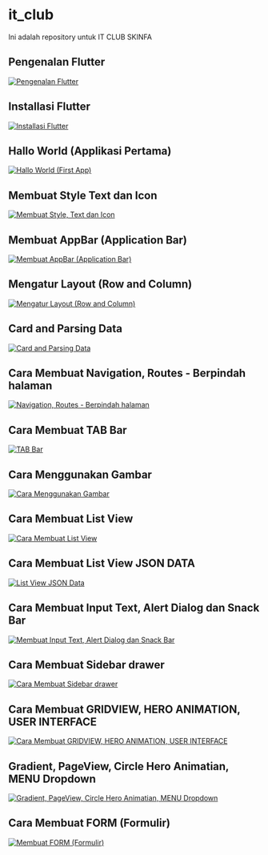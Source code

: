 # it_club
Ini adalah repository untuk IT CLUB SKINFA
## Pengenalan Flutter
[![Pengenalan Flutter](https://img.youtube.com/vi/rzTpk849ktA/0.jpg)](https://www.youtube.com/watch?v=rzTpk849ktA&list=PL0-7Xi0GB3teRqkuBusUEcVrP6OlYpD9w&index=1)

## Installasi Flutter
[![Installasi Flutter](https://img.youtube.com/vi/5l-HfTsf7OY/0.jpg)](https://www.youtube.com/watch?v=5l-HfTsf7OY&list=PL0-7Xi0GB3teRqkuBusUEcVrP6OlYpD9w&index=2)

## Hallo World (Applikasi Pertama)
[![Hallo World (First App)](https://img.youtube.com/vi/wvF1I9ooO6w/0.jpg)](https://www.youtube.com/watch?v=wvF1I9ooO6w&list=PL0-7Xi0GB3teRqkuBusUEcVrP6OlYpD9w&index=3)

## Membuat Style Text dan Icon
[![Membuat Style, Text dan Icon](https://img.youtube.com/vi/odD8pYsF5e8/0.jpg)](https://www.youtube.com/watch?v=odD8pYsF5e8&list=PL0-7Xi0GB3teRqkuBusUEcVrP6OlYpD9w&index=4)

## Membuat AppBar (Application Bar)
[![Membuat AppBar (Application Bar)](https://img.youtube.com/vi/CpI75tyairw/0.jpg)](https://www.youtube.com/watch?v=CpI75tyairw&list=PL0-7Xi0GB3teRqkuBusUEcVrP6OlYpD9w&index=5)

## Mengatur Layout (Row and Column)
[![Mengatur Layout (Row and Column)](https://img.youtube.com/vi/eeRVqWdOKKM/0.jpg)](https://www.youtube.com/watch?v=eeRVqWdOKKM&list=PL0-7Xi0GB3teRqkuBusUEcVrP6OlYpD9w&index=6)

## Card and Parsing Data
[![Card and Parsing Data](https://img.youtube.com/vi/DoJI1O9Q4dY/0.jpg)](https://www.youtube.com/watch?v=DoJI1O9Q4dY&list=PL0-7Xi0GB3teRqkuBusUEcVrP6OlYpD9w&index=7)

## Cara Membuat Navigation, Routes - Berpindah halaman
[![Navigation, Routes - Berpindah halaman](https://img.youtube.com/vi/InmYsVMu5xI/0.jpg)](https://www.youtube.com/watch?v=InmYsVMu5xI&list=PL0-7Xi0GB3teRqkuBusUEcVrP6OlYpD9w&index=8)

## Cara Membuat TAB Bar
[![TAB Bar](https://img.youtube.com/vi/Zd5AyGESzxU/0.jpg)](https://www.youtube.com/watch?v=Zd5AyGESzxU&list=PL0-7Xi0GB3teRqkuBusUEcVrP6OlYpD9w&index=9)

## Cara Menggunakan Gambar
[![Cara Menggunakan Gambar](https://img.youtube.com/vi/8Gya3e_UxX0/0.jpg)](https://www.youtube.com/watch?v=8Gya3e_UxX0&list=PL0-7Xi0GB3teRqkuBusUEcVrP6OlYpD9w&index=10)

## Cara Membuat List View
[![Cara Membuat List View](https://img.youtube.com/vi/cmik4n1vX_w/0.jpg)](https://www.youtube.com/watch?v=cmik4n1vX_w&list=PL0-7Xi0GB3teRqkuBusUEcVrP6OlYpD9w&index=11)

## Cara Membuat List View JSON DATA
[![List View JSON Data](https://img.youtube.com/vi/GcDnry-YdIA/0.jpg)](https://www.youtube.com/watch?v=GcDnry-YdIA&list=PL0-7Xi0GB3teRqkuBusUEcVrP6OlYpD9w&index=12)

## Cara Membuat Input Text, Alert Dialog dan Snack Bar
[![Membuat Input Text, Alert Dialog dan Snack Bar](https://img.youtube.com/vi/VX3XAbTzB90/0.jpg)](https://www.youtube.com/watch?v=VX3XAbTzB90&list=PL0-7Xi0GB3teRqkuBusUEcVrP6OlYpD9w&index=13)

## Cara Membuat Sidebar drawer
[![Cara Membuat Sidebar drawer](https://img.youtube.com/vi/j_x3MT3s5kI/0.jpg)](https://www.youtube.com/watch?v=j_x3MT3s5kI&list=PL0-7Xi0GB3teRqkuBusUEcVrP6OlYpD9w&index=14)

## Cara Membuat GRIDVIEW, HERO ANIMATION, USER INTERFACE
[![Cara Membuat GRIDVIEW, HERO ANIMATION, USER INTERFACE](https://img.youtube.com/vi/mq4OZNk2Iyk/0.jpg)](https://www.youtube.com/watch?v=mq4OZNk2Iyk&list=PL0-7Xi0GB3teRqkuBusUEcVrP6OlYpD9w&index=15)

## Gradient, PageView, Circle Hero Animatian, MENU Dropdown
[![Gradient, PageView, Circle Hero Animatian, MENU Dropdown](https://img.youtube.com/vi/Sb0Re8Jh7bg/0.jpg)](https://www.youtube.com/watch?v=Sb0Re8Jh7bg&list=PL0-7Xi0GB3teRqkuBusUEcVrP6OlYpD9w&index=16)

## Cara Membuat FORM (Formulir)
[![Membuat FORM (Formulir)](https://img.youtube.com/vi/ULSPXpVoogg/0.jpg)](https://www.youtube.com/watch?v=ULSPXpVoogg&list=PL0-7Xi0GB3teRqkuBusUEcVrP6OlYpD9w&index=17)